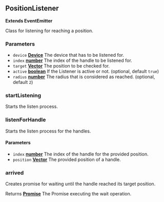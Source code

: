 <!-- Generated by documentation.js. Update this documentation by updating the source code. -->

## PositionListener

**Extends EventEmitter**

Class for listening for reaching a position.

### Parameters

-   `device` **[Device](device.md)** The device that has to be listened for.
-   `index` **[number][1]** The index of the handle to be listened for.
-   `target` **[Vector](vector.md)** The position to be checked for.
-   `active` **[boolean][2]** If the Listener is active or not. (optional, default `true`)
-   `radius` **[number][1]** The radius that is considered as reached. (optional, default `2`)

### startListening

Starts the listen process.

### listenForHandle

Starts the listen process for the handles.

#### Parameters

-   `index` **[number][1]** The index of the handle for the provided position.
-   `position` **[Vector](vector.md)** The provided position of a handle.

### arrived

Creates promise for waiting until the
handle reached its target position.

Returns **[Promise][3]** The Promise executing the wait operation.

[1]: https://developer.mozilla.org/docs/Web/JavaScript/Reference/Global_Objects/Number

[2]: https://developer.mozilla.org/docs/Web/JavaScript/Reference/Global_Objects/Boolean

[3]: https://developer.mozilla.org/docs/Web/JavaScript/Reference/Global_Objects/Promise
